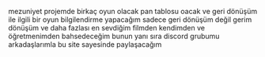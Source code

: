 mezuniyet projemde birkaç oyun olacak pan tablosu oacak ve geri dönüşüm ile ilgili bir oyun bilgilendirme yapacağım sadece geri dönüşüm değil gerim dönüşüm ve daha fazlası en sevdiğim filmden kendimden ve öğretmenimden bahsedeceğim bunun yanı sıra discord grubumu arkadaşlarımla bu site sayesinde paylaşacağım
